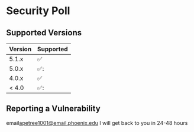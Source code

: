# Security Poll
## Supported Versions
| Version | Supported          |
| ------- | ------------------ |
| 5.1.x   | :white_check_mark: |
| 5.0.x   | ✅:                |
| 4.0.x   | :white_check_mark: |
| < 4.0   | ✅:                |

## Reporting a Vulnerability

email<apetree1001@email.phoenix.edu>
I will get back to you in 24-48 hours 
